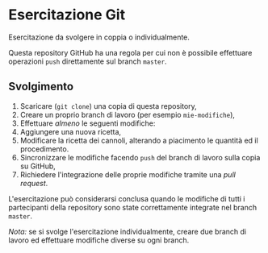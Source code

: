 # Esercitazione Git

Esercitazione da svolgere in coppia o individualmente.

Questa repository GitHub ha una regola per cui non è possibile effettuare operazioni `push` direttamente sul branch `master`.

## Svolgimento

1. Scaricare (`git clone`) una copia di questa repository,
1. Creare un proprio branch di lavoro (per esempio `mie-modifiche`),
1. Effettuare *almeno* le seguenti modifiche:
  1. Aggiungere una nuova ricetta,
  1. Modificare la ricetta dei cannoli, alterando a piacimento le quantità ed il procedimento.
1. Sincronizzare le modifiche facendo `push` del branch di lavoro sulla copia su GitHub,
1. Richiedere l'integrazione delle proprie modifiche tramite una *pull request*.

L'esercitazione può considerarsi conclusa quando le modifiche di tutti i partecipanti della repository sono state correttamente integrate nel branch `master`.

*Nota:* se si svolge l'esercitazione individualmente, creare due branch di lavoro ed effettuare modifiche diverse su ogni branch.
